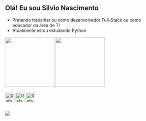 ## Olá! Eu sou **Silvio Nascimento**

- Pretendo trabalhar ou como desenvolvedor Full-Stack ou como educador da área de TI
- Atualmente estou estudando Python

<div>
    <a href='https://github.com/SilvioNascimento'>
    <img height='160em' src='https://github-readme-stats.vercel.app/api?username=SilvioNascimento&show_icons=true&theme=tokyonight&include_all_commits=true&count_private=true'/>
    <img height='160em' src='https://github-readme-stats.vercel.app/api/top-langs/?username=SilvioNascimento&layout=compact&langs_count=16&theme=tokyonight'/>
</div>

<div style="display: inline_block"><br>
    <img align='center' alt='Rafa-Python' height='30' widht='40' src="https://cdn.jsdelivr.net/gh/devicons/devicon/icons/python/python-original.svg">
    <img align='center' alt='Rafa-HTML5' height='30' widht='40' src="https://cdn.jsdelivr.net/gh/devicons/devicon/icons/html5/html5-original.svg">
    <img align='center' alt='Rafa-CSS3' height='30' widht='40' src="https://cdn.jsdelivr.net/gh/devicons/devicon/icons/css3/css3-original.svg">
</div>

  ##

<div>
    <a href='https://www.instagram.com/silvio_nasc.py/' target='_blank'><img src='https://img.shields.io/badge/Instagram-E4405F?style=for-the-badge&logo=instagram&logoColor=white' target='_blank'></a>
    <a href=''>
</div>